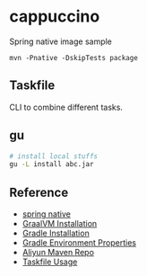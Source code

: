 # cappuccino

Spring native image sample

`mvn -Pnative -DskipTests package`

## Taskfile

CLI to combine different tasks.

## gu

```sh
# install local stuffs
gu -L install abc.jar
```

## Reference

- [spring native](https://docs.spring.io/spring-native/docs/current/reference/htmlsingle)
- [GraalVM Installation](https://www.graalvm.org/22.3/docs/getting-started/macos/)
- [Gradle Installation](https://gradle.org/install/)
- [Gradle Environment Properties](https://docs.gradle.org/7.5.1/userguide/build_environment.html#sec:gradle_configuration_properties)
- [Aliyun Maven Repo](https://developer.aliyun.com/mvn/guide)
- [Taskfile Usage](https://taskfile.dev/usage/)
